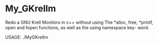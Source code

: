 # My_GKrellm

Redo a GNU Krell Monitors in c++ without using The *alloc, free, *printf, open and fopen functions, as well as the using namespace key-
word.


USAGE: ./MyGKrellm
